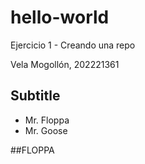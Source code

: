 # hello-world
Ejercicio 1 - Creando una repo

Vela Mogollón, 202221361

## Subtitle

- Mr. Floppa
- Mr. Goose

##FLOPPA
